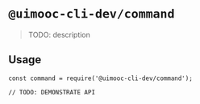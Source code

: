 # `@uimooc-cli-dev/command`

> TODO: description

## Usage

```
const command = require('@uimooc-cli-dev/command');

// TODO: DEMONSTRATE API
```
